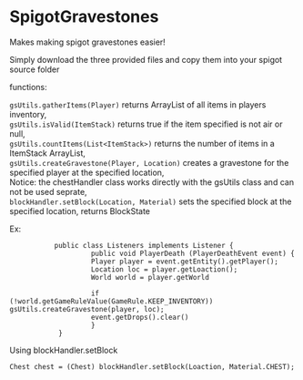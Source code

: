 # SpigotGravestones
Makes making spigot gravestones easier!

Simply download the three provided files and copy them into your spigot source folder

functions:

`gsUtils.gatherItems(Player)` returns ArrayList of all items in players inventory,  
`gsUtils.isValid(ItemStack)` returns true if the item specified is not air or null,  
`gsUtils.countItems(List<ItemStack>)` returns the number of items in a ItemStack ArrayList,  
`gsUtils.createGravestone(Player, Location)` creates a gravestone for the specified player at the specified location,  
Notice: the chestHandler class works directly with the gsUtils class and can not be used seprate,  
`blockHandler.setBlock(Location, Material)` sets the specified block at the specified location, returns BlockState  

Ex:

               public class Listeners implements Listener {
                        public void PlayerDeath (PlayerDeathEvent event) {
                        Player player = event.getEntity().getPlayer();
                        Location loc = player.getLoaction();
                        World world = player.getWorld
                
                        if (!world.getGameRuleValue(GameRule.KEEP_INVENTORY)) gsUtils.createGravestone(player, loc);
                        event.getDrops().clear()
                        }
                }

Using blockHandler.setBlock

`Chest chest = (Chest) blockHandler.setBlock(Loaction, Material.CHEST);`
